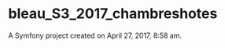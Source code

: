 bleau_S3_2017_chambreshotes
===========================

A Symfony project created on April 27, 2017, 8:58 am.
